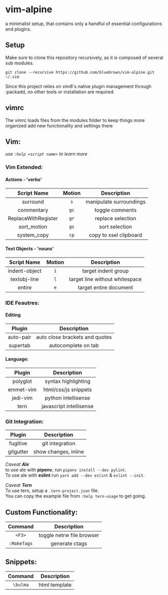 
# vim-alpine

a minimalist setup, that contains only a handful of essential configurations and plugins.

## Setup

Make sure to clone this repository recursively, as it is composed of several sub modules.

```
git clone --recursive https://github.com/bluebrown/vim-alpine.git ~/.vim

```

Since this project relies on vim8's native plugin management through :packadd, no other tools or installation are required.

## vimrc

The vimrc loads files from the modules folder to keep things more organized add new functionality and settings there

## Vim:

*use `:help <script name>` to learn more*

### Vim Extended:

#### Actions - 'verbs'

| Script Name         | Motion | Description             |
|:-------------------:|:------:|:-----------------------:|
| surround            |   `s`  | manipulate surroundings |
| commentary          |  `gc`  | toggle comments         |
| ReplaceWithRegister |  `gr`  | replace selection       |
| sort_motion         |  `gs`  | sort selection          |
| system_copy         |  `cp`  | copy to xsel clipboard  |

#### Text Objects - 'nouns'

| Script Name    | Motion | Description                    |
|:--------------:|:------:|:------------------------------:|
| indent-object  |   `i`  | target indent group            |
| textobj-line   |   `l`  | target line without whitespace |
| entire         |   `e`  | target entire document         |

### IDE Feautres:

#### Editing

| Plugin    | Description                    |
|:---------:|:------------------------------:|
| auto-pair | auto close brackets and quotes |
| supertab  | autocomplete on tab            |

#### Language:

| Plugin    | Description             |
|:---------:|:-----------------------:|
| polyglot  | syntax highlighting     |
| emmet-vim | html/css/js snippets    |
| jedi-vim  | python intellisense     |
| tern      | javascript intellisense |

### Git Integration:

| Plugin    | Description          |
|:---------:|:--------------------:|
| fugitive  | git integration      |
| gitgutter | show changes, inline |

 *Caveat **Ale***<br>
 to use ale with **pipenv**, run `pipenv install --dev pylint`.<br>
 To use ale  with **eslint** run `yarn add --dev eslint` & `eslint --init`.<br>

 *Caveat **Tern***<br>
 To use tern, setup a `.tern-project.json` file.<br>
 You can copy the example file from `:help tern-usage` to get going.<br>

## Custom Functionality:

| Command     | Description                   |
|:-----------:|:-----------------------------:|
| `<F3>`      | toggle netrw file browser     |
| `:MakeTags` | generate ctags                |

## Snippets:

| Command  | Description   |
|:--------:|:-------------:|
| `\bulma` | html template |
